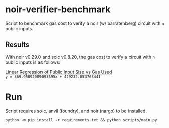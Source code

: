 # noir-verifier-benchmark
Script to benchmark gas cost to verify a noir (w/ barratenberg) circuit with `n` public inputs.

## Results 
With noir v0.29.0 and solc v0.8.20, the gas cost to verify a circuit with `n` public inputs is as follows:

[Linear Regression of Public Input Size vs Gas Used](https://github.com/alpinevm/noir-verifier-benchmark/blob/main/regression.png?raw=true) 
<br>
```y = 369.95892089093695x + 429232.053763441```

# Run
Script requires solc, anvil (foundry), and noir (nargo) to be installed. 
```
python -m pip install -r requirements.txt && python scripts/main.py
```
